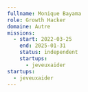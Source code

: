 ```yaml
---
fullname: Monique Bayama
role: Growth Hacker
domaine: Autre
missions:
  - start: 2022-03-25
    end: 2025-01-31
    status: independent
    startups:
      - jeveuxaider
startups:
  - jeveuxaider
---
```

